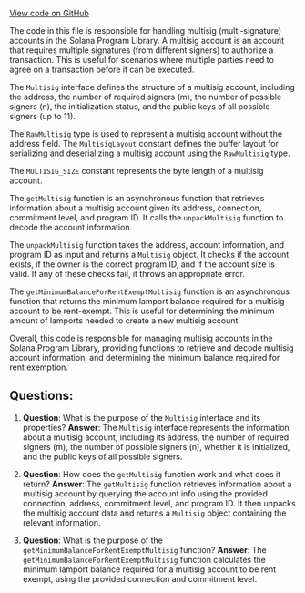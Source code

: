 [View code on GitHub](https://github.com/solana-labs/solana-program-library/token/js/src/state/multisig.ts)

The code in this file is responsible for handling multisig (multi-signature) accounts in the Solana Program Library. A multisig account is an account that requires multiple signatures (from different signers) to authorize a transaction. This is useful for scenarios where multiple parties need to agree on a transaction before it can be executed.

The `Multisig` interface defines the structure of a multisig account, including the address, the number of required signers (m), the number of possible signers (n), the initialization status, and the public keys of all possible signers (up to 11).

The `RawMultisig` type is used to represent a multisig account without the address field. The `MultisigLayout` constant defines the buffer layout for serializing and deserializing a multisig account using the `RawMultisig` type.

The `MULTISIG_SIZE` constant represents the byte length of a multisig account.

The `getMultisig` function is an asynchronous function that retrieves information about a multisig account given its address, connection, commitment level, and program ID. It calls the `unpackMultisig` function to decode the account information.

The `unpackMultisig` function takes the address, account information, and program ID as input and returns a `Multisig` object. It checks if the account exists, if the owner is the correct program ID, and if the account size is valid. If any of these checks fail, it throws an appropriate error.

The `getMinimumBalanceForRentExemptMultisig` function is an asynchronous function that returns the minimum lamport balance required for a multisig account to be rent-exempt. This is useful for determining the minimum amount of lamports needed to create a new multisig account.

Overall, this code is responsible for managing multisig accounts in the Solana Program Library, providing functions to retrieve and decode multisig account information, and determining the minimum balance required for rent exemption.
## Questions: 
 1. **Question**: What is the purpose of the `Multisig` interface and its properties?
   **Answer**: The `Multisig` interface represents the information about a multisig account, including its address, the number of required signers (m), the number of possible signers (n), whether it is initialized, and the public keys of all possible signers.

2. **Question**: How does the `getMultisig` function work and what does it return?
   **Answer**: The `getMultisig` function retrieves information about a multisig account by querying the account info using the provided connection, address, commitment level, and program ID. It then unpacks the multisig account data and returns a `Multisig` object containing the relevant information.

3. **Question**: What is the purpose of the `getMinimumBalanceForRentExemptMultisig` function?
   **Answer**: The `getMinimumBalanceForRentExemptMultisig` function calculates the minimum lamport balance required for a multisig account to be rent exempt, using the provided connection and commitment level.